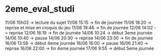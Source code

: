 # 2eme_eval_studi

11/06 15h03 -> lecture du sujet
11/06 15:15 -> fin de journée
11/06 18:20 -> reprise et mise en croquis du jeu
11/06 19:46 -> fin de journée
12/06 14:02 -> reprise
12/06 16:19 -> fin de journée
14/06 10:24 -> début 3eme journée
14/06 10:40 -> pause
14/06 20:30 -> reprise
14/06 23:30 -> fin de journée
16/06 13:58 -> début 4eme journée
16/06 16:00 -> pause
16/06 21:40 -> reprise
16/06 22:00 -> fin 4eme journée
17/06 9:55 -> début 5eme journée
